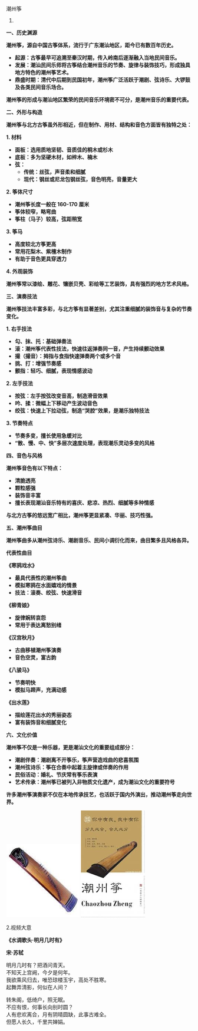 潮州筝

1.

**一、历史渊源**

**潮州筝，源自中国古筝体系，流行于广东潮汕地区，距今已有数百年历史。**

*   **起源：古筝最早可追溯至秦汉时期，传入岭南后逐渐融入当地民间音乐。**
*   **发展：潮汕民间乐师将古筝结合潮州音乐的节奏、旋律与装饰技巧，形成独具地方特色的潮州筝艺术。**
*   **鼎盛时期：清代中后期到民国初年，潮州筝广泛活跃于潮剧、弦诗乐、大锣鼓及各类民间音乐场合。**

**潮州筝的形成与潮汕地区繁荣的民间音乐环境密不可分，是潮州音乐的重要代表。**

**二、外形与构造**

**潮州筝与北方古筝虽外形相近，但在制作、用材、结构和音色方面皆有独特之处：**

**1\. 材料**

*   **面板：选用质地坚韧、音质佳的桐木或杉木**
*   **底板：多为坚硬木材，如梓木、楠木**
*   **弦：**
    *   **传统：丝弦，声音柔和细腻**
    *   **现代：钢丝或尼龙包钢丝弦，音色明亮，音量更大**

**2\. 筝体尺寸**

*   **潮州筝长度一般在 160-170 厘米**
*   **筝体较窄，略弯曲**
*   **筝柱（马子）较高，弦距稍宽**

**3\. 筝马**

*   **高度较北方筝更高**
*   **常用花梨木、紫檀木制作**
*   **有助于音色更具穿透力**

**4\. 外观装饰**

**潮州筝常以漆绘、雕花、镶嵌贝壳、彩绘等工艺装饰，具有强烈的地方艺术风格。**

**三、演奏技法**

**潮州筝技法丰富多彩，与北方筝有显著差别，尤其注重细腻的装饰音与复杂的节奏变化。**

**1\. 右手技法**

*   **勾、抹、托：基础弹奏法**
*   **滚：潮州筝代表性技法，快速往返弹奏同一音，产生持续颤动效果**
*   **撮（撮音）：拇指与食指快速弹奏两个或多个音**
*   **挑、打：增强节奏感**
*   **颤指：轻巧、细腻，表现情感波动**

**2\. 左手技法**

*   **按弦：左手按弦改变音高，制造滑音效果**
*   **吟、揉：微幅上下移动产生波动音色**
*   **绞弦：快速上下拉动弦，制造“哭腔”效果，是潮乐独特技法**

**3\. 节奏特点**

*   **节奏多变，擅长使用急缓对比**
*   **“散、慢、中、快”多层次速度处理，表现潮乐灵动多变的风格**

**四、音色与风格**

**潮州筝音色有以下特点：**

*   **清脆透亮**
*   **颗粒感强**
*   **装饰音丰富**
*   **擅长表现潮汕音乐特有的喜庆、悲凉、热烈、细腻等多种情感**

**与北方古筝的悠远宽广相比，潮州筝更显紧凑、华丽、技巧性强。**

**五、潮州筝曲目**

**潮州筝曲多从潮州弦诗乐、潮剧音乐、民间小调衍化而来，曲目繁多且风格各异。**

**代表性曲目**

**《寒鸦戏水》**

*   **最具代表性的潮州筝曲**
*   **模拟寒鸦在水面嬉戏的情景**
*   **技法：滚奏、绞弦、快速滑音**

**《柳青娘》**

*   **旋律婉转哀怨**
*   **常用于表达离愁别绪**

**《汉宫秋月》**

*   **古曲移植潮州筝演奏**
*   **音色空灵，富古韵**

**《八骏马》**

*   **节奏明快**
*   **模拟马蹄声，充满动感**

**《出水莲》**

*   **描绘莲花出水的秀丽姿态**
*   **富有装饰音和细腻变化**

**六、文化价值**

**潮州筝不仅是一种乐器，更是潮汕文化的重要组成部分：**

*   **潮剧伴奏：潮剧离不开筝乐，筝声营造戏曲的悲喜氛围**
*   **潮州弦诗乐：筝在合奏中起着主旋律或伴奏的作用**
*   **民俗活动：婚礼、节庆常有筝乐表演**
*   **艺术传承：潮州筝已被列入非物质文化遗产，成为潮汕文化的重要符号**

**许多潮州筝演奏家不仅在本地传承技艺，也活跃于国内外演出，推动潮州筝走向世界。**

![潮州筝.(1)示例图](./images/chaozhou_zheng/main.jpg) ![潮州筝.(1)示例图1](./images/chaozhou_zheng/detail1.jpg)

2.视频大意

**《水调歌头·明月几时有》**

**宋·苏轼**

明月几时有？把酒问青天。  
不知天上宫阙，今夕是何年。  
我欲乘风归去，唯恐琼楼玉宇，高处不胜寒。  
起舞弄清影，何似在人间？

转朱阁，低绮户，照无眠。  
不应有恨，何事长向别时圆？  
人有悲欢离合，月有阴晴圆缺，此事古难全。  
但愿人长久，千里共婵娟。